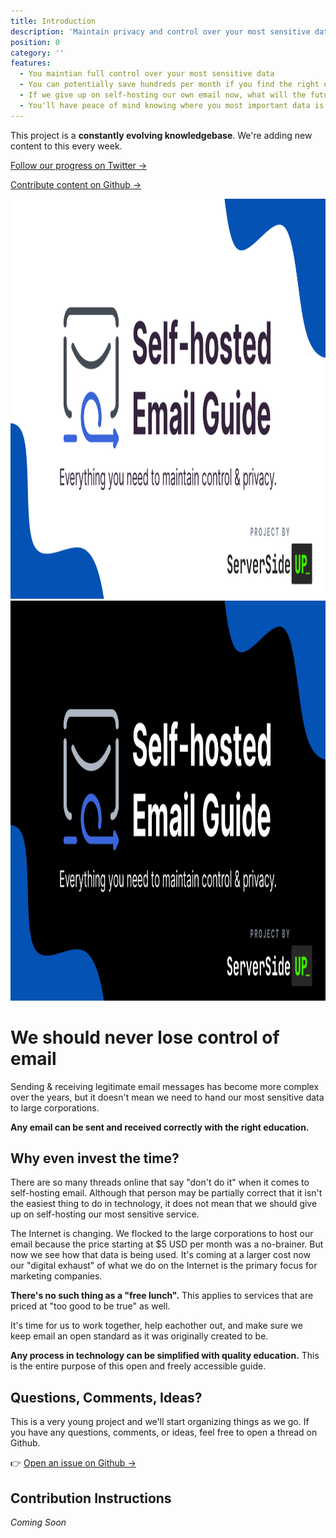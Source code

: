 ```yaml
---
title: Introduction
description: 'Maintain privacy and control over your most sensitive data.'
position: 0
category: ''
features:
  - You maintian full control over your most sensitive data
  - You can potentially save hundreds per month if you find the right open source tools and providers
  - If we give up on self-hosting our own email now, what will the future look like?
  - You'll have peace of mind knowing where you most important data is stored
---
```

<alert type="warning">

This project is a **constantly evolving knowledgebase**. We're adding new content to this every week.

[Follow our progress on Twitter →](https://twitter.com/serversideup)

[Contribute content on Github →](https://github.com/serversideup/self-hosted-email-guide)

</alert>
<img src="/preview.png" class="light-img" width="1280" height="640" alt=""/>
<img src="/preview-dark.png" class="dark-img" width="1280" height="640" alt=""/>

# We should never lose control of email
Sending & receiving legitimate email messages has become more complex over the years, but it doesn't mean we need to hand our most sensitive data to large corporations.

**Any email can be sent and received correctly with the right education.**


## Why even invest the time?
<list :items="features"></list>

There are so many threads online that say "don't do it" when it comes to self-hosting email. Although that person may be partially correct that it isn't the easiest thing to do in technology, it does not mean that we should give up on self-hosting our most sensitive service.

The Internet is changing. We flocked to the large corporations to host our email because the price starting at $5 USD per month was a no-brainer. But now we see how that data is being used. It's coming at a larger cost now our "digital exhaust" of what we do on the Internet is the primary focus for marketing companies.

**There's no such thing as a "free lunch".** This applies to services that are priced at "too good to be true" as well.

It's time for us to work together, help eachother out, and make sure we keep email an open standard as it was originally created to be.

**Any process in technology can be simplified with quality education.** This is the entire purpose of this open and freely accessible guide.

## Questions, Comments, Ideas?
This is a very young project and we'll start organizing things as we go. If you have any questions, comments, or ideas, feel free to open a thread on Github.

👉 [Open an issue on Github →](https://github.com/serversideup/self-hosted-email-guide/issues) 

## Contribution Instructions
*Coming Soon*